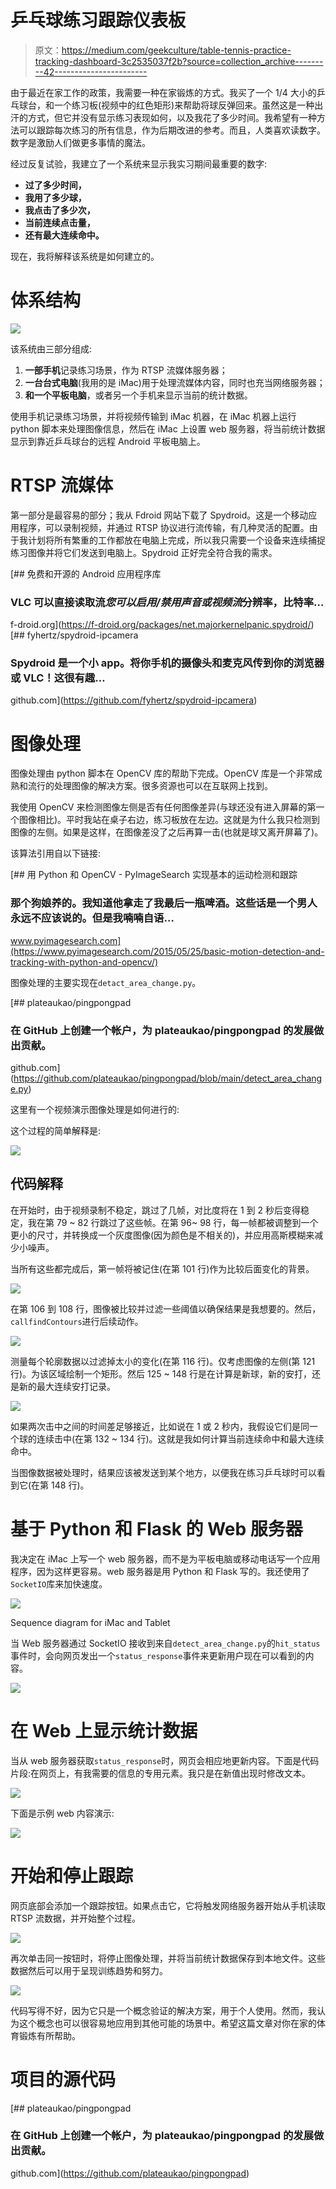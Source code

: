 # 乒乓球练习跟踪仪表板

> 原文：<https://medium.com/geekculture/table-tennis-practice-tracking-dashboard-3c2535037f2b?source=collection_archive---------42----------------------->

由于最近在家工作的政策，我需要一种在家锻炼的方式。我买了一个 1/4 大小的乒乓球台，和一个练习板(视频中的红色矩形)来帮助将球反弹回来。虽然这是一种出汗的方式，但它并没有显示练习表现如何，以及我花了多少时间。我希望有一种方法可以跟踪每次练习的所有信息，作为后期改进的参考。而且，人类喜欢读数字。数字是激励人们做更多事情的魔法。

经过反复试验，我建立了一个系统来显示我实习期间最重要的数字:

*   **过了多少时间，**
*   **我用了多少球，**
*   **我点击了多少次，**
*   **当前连续点击量，**
*   **还有最大连续命中。**

现在，我将解释该系统是如何建立的。

# 体系结构

![](img/4b9a53d4c5e56b1d84915aba2e27c254.png)

该系统由三部分组成:

1.  **一部手机**记录练习场景，作为 RTSP 流媒体服务器；
2.  **一台台式电脑**(我用的是 iMac)用于处理流媒体内容，同时也充当网络服务器；
3.  **和一个平板电脑**，或者另一个手机来显示当前的统计数据。

使用手机记录练习场景，并将视频传输到 iMac 机器，在 iMac 机器上运行 python 脚本来处理图像信息，然后在 iMac 上设置 web 服务器，将当前统计数据显示到靠近乒乓球台的远程 Android 平板电脑上。

# RTSP 流媒体

第一部分是最容易的部分；我从 Fdroid 网站下载了 Spydroid。这是一个移动应用程序，可以录制视频，并通过 RTSP 协议进行流传输，有几种灵活的配置。由于我计划将所有繁重的工作都放在电脑上完成，所以我只需要一个设备来连续捕捉练习图像并将它们发送到电脑上。Spydroid 正好完全符合我的需求。

[](https://f-droid.org/packages/net.majorkernelpanic.spydroid/) [## 免费和开源的 Android 应用程序库

### VLC 可以直接读取流*您可以启用/禁用声音或视频流*分辨率，比特率…

f-droid.org](https://f-droid.org/packages/net.majorkernelpanic.spydroid/) [](https://github.com/fyhertz/spydroid-ipcamera) [## fyhertz/spydroid-ipcamera

### Spydroid 是一个小 app。将你手机的摄像头和麦克风传到你的浏览器或 VLC！这很有趣…

github.com](https://github.com/fyhertz/spydroid-ipcamera) 

# 图像处理

图像处理由 python 脚本在 OpenCV 库的帮助下完成。OpenCV 库是一个非常成熟和流行的处理图像的解决方案。很多资源也可以在互联网上找到。

我使用 OpenCV 来检测图像左侧是否有任何图像差异(与球还没有进入屏幕的第一个图像相比)。平时我站在桌子右边，练习板放在左边。这就是为什么我只检测到图像的左侧。如果是这样，在图像差没了之后再算一击(也就是球又离开屏幕了)。

该算法引用自以下链接:

[](https://www.pyimagesearch.com/2015/05/25/basic-motion-detection-and-tracking-with-python-and-opencv/) [## 用 Python 和 OpenCV - PyImageSearch 实现基本的运动检测和跟踪

### 那个狗娘养的。我知道他拿走了我最后一瓶啤酒。这些话是一个男人永远不应该说的。但是我喃喃自语…

www.pyimagesearch.com](https://www.pyimagesearch.com/2015/05/25/basic-motion-detection-and-tracking-with-python-and-opencv/) 

图像处理的主要实现在`detact_area_change.py`。

[](https://github.com/plateaukao/pingpongpad/blob/main/detect_area_change.py) [## plateaukao/pingpongpad

### 在 GitHub 上创建一个帐户，为 plateaukao/pingpongpad 的发展做出贡献。

github.com](https://github.com/plateaukao/pingpongpad/blob/main/detect_area_change.py) 

这里有一个视频演示图像处理是如何进行的:

这个过程的简单解释是:

![](img/3f2f156a964a39901425d0065022b98c.png)

## 代码解释

在开始时，由于视频录制不稳定，跳过了几帧，对比度将在 1 到 2 秒后变得稳定，我在第 79 ~ 82 行跳过了这些帧。在第 96~ 98 行，每一帧都被调整到一个更小的尺寸，并转换成一个灰度图像(因为颜色是不相关的)，并应用高斯模糊来减少小噪声。

当所有这些都完成后，第一帧将被记住(在第 101 行)作为比较后面变化的背景。

![](img/ac7b8288d82692a719483bb36d0336d0.png)

在第 106 到 108 行，图像被比较并过滤一些阈值以确保结果是我想要的。然后，`callfindContours`进行后续动作。

![](img/43cb9fb46bda19e67346d7ef526ec752.png)

测量每个轮廓数据以过滤掉太小的变化(在第 116 行)。仅考虑图像的左侧(第 121 行)。为该区域绘制一个矩形。然后 125 ~ 148 行是在计算是新球，新的安打，还是新的最大连续安打记录。

![](img/99f653097b3e4a6ab1bfb0eb512e2975.png)

如果两次击中之间的时间差足够接近，比如说在 1 或 2 秒内，我假设它们是同一个球的连续击中(在第 132 ~ 134 行)。这就是我如何计算当前连续命中和最大连续命中。

当图像数据被处理时，结果应该被发送到某个地方，以便我在练习乒乓球时可以看到它(在第 148 行)。

# 基于 Python 和 Flask 的 Web 服务器

我决定在 iMac 上写一个 web 服务器，而不是为平板电脑或移动电话写一个应用程序，因为这样更容易。web 服务器是用 Python 和 Flask 写的。我还使用了`SocketIO`库来加快速度。

![](img/55c0d35a9e1c9b8bcc103e4852aec316.png)

Sequence diagram for iMac and Tablet

当 Web 服务器通过 SocketIO 接收到来自`detect_area_change.py`的`hit_status`事件时，会向网页发出一个`status_response`事件来更新用户现在可以看到的内容。

![](img/e9d328be3fced2cbbb5e55e56a927c4e.png)

# 在 Web 上显示统计数据

当从 web 服务器获取`status_response`时，网页会相应地更新内容。下面是代码片段:在网页上，有我需要的信息的专用元素。我只是在新值出现时修改文本。

![](img/45366ac57d85abe76be8fc657388f1c9.png)

下面是示例 web 内容演示:

![](img/88b6a37568133e8575e29472ac3083f4.png)

# 开始和停止跟踪

网页底部会添加一个跟踪按钮。如果点击它，它将触发网络服务器开始从手机读取 RTSP 流数据，并开始整个过程。

![](img/e041abffd9f31872fe98146da3219742.png)

再次单击同一按钮时，将停止图像处理，并将当前统计数据保存到本地文件。这些数据然后可以用于呈现训练趋势和努力。

![](img/900e26ff6faa4995e0eb539be5993b00.png)

代码写得不好，因为它只是一个概念验证的解决方案，用于个人使用。然而，我认为这个概念也可以很容易地应用到其他可能的场景中。希望这篇文章对你在家的体育锻炼有所帮助。

# 项目的源代码

[](https://github.com/plateaukao/pingpongpad) [## plateaukao/pingpongpad

### 在 GitHub 上创建一个帐户，为 plateaukao/pingpongpad 的发展做出贡献。

github.com](https://github.com/plateaukao/pingpongpad)